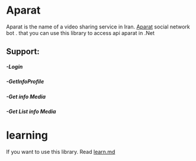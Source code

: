 # Aparat

Aparat is the name of a video sharing service in Iran. [Aparat](https://www.aparat.com) social network bot .
that you can use this library to access api aparat in .Net

## Support:
  ##### -Login
  ##### -GetInfoProfile
  ##### -Get info Media
  ##### -Get List info Media 

# learning
If you want to use this library. Read [learn.md](https://github.com/esmaeiljafari/Aparat/blob/main/learn.md)

